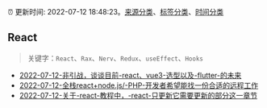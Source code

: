 :alarm_clock: 更新时间: 2022-07-12 18:48:23。[来源分类](../README.md)、[标签分类](../TAGS.md)、[时间分类](../TIMELINE.md)

## React


> 关键字：`React`、`Rax`、`Nerv`、`Redux`、`useEffect`、`Hooks`



- [2022-07-12-非引战，谈谈目前-react、vue3-选型以及-flutter-的未来](https://www.v2ex.com/t/865778) 
- [2022-07-12-全栈react+node.js/-PHP-开发者希望能找一份合适的远程工作](https://www.v2ex.com/t/865755) 
- [2022-07-12-关于-react-教程中，-react-只更新它需要更新的部分这一章节](https://www.v2ex.com/t/865743) 